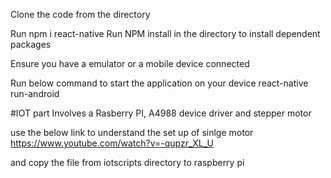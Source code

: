 Clone the code from the directory

Run npm i react-native
Run NPM install in the directory to install dependent packages

Ensure you have a emulator or a mobile device connected

Run below command to start the application on your device
react-native run-android 



#IOT part
Involves a Rasberry PI, A4988 device driver and stepper motor

use the below link to understand the set up of sinlge motor
https://www.youtube.com/watch?v=-qupzr_XL_U

and copy the file from iotscripts directory to raspberry pi
